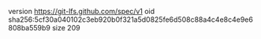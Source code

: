 version https://git-lfs.github.com/spec/v1
oid sha256:5cf30a040102c3eb920b0f321a5d0825fe6d508c88a4c4e8c4e9e6808ba559b9
size 209

